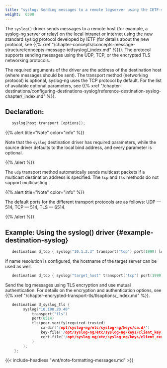 ```yaml
---
title: "syslog: Sending messages to a remote logserver using the IETF-syslog protocol"
weight:  6500
---
```

<!-- DISCLAIMER: This file is based on the syslog-ng Open Source Edition documentation https://github.com/balabit/syslog-ng-ose-guides/commit/2f4a52ee61d1ea9ad27cb4f3168b95408fddfdf2 and is used under the terms of The syslog-ng Open Source Edition Documentation License. The file has been modified by Axoflow. -->

The `syslog()` driver sends messages to a remote host (for example, a syslog-ng server or relay) on the local intranet or internet using the new standard syslog protocol developed by IETF (for details about the new protocol, see {{% xref "/chapter-concepts/concepts-message-structure/concepts-message-ietfsyslog/_index.md" %}}). The protocol supports sending messages using the UDP, TCP, or the encrypted TLS networking protocols.

The required arguments of the driver are the address of the destination host (where messages should be sent). The transport method (networking protocol) is optional, syslog-ng uses the TCP protocol by default. For the list of available optional parameters, see {{% xref "/chapter-destinations/configuring-destinations-syslog/reference-destination-syslog-chapter/_index.md" %}}.


## Declaration:

```c
   syslog(host transport [options]);
```


{{% alert title="Note" color="info" %}}

Note that the `syslog` destination driver has required parameters, while the source driver defaults to the local bind address, and every parameter is optional.

{{% /alert %}}

The `udp` transport method automatically sends multicast packets if a multicast destination address is specified. The `tcp` and `tls` methods do not support multicasting.

{{% alert title="Note" color="info" %}}

The default ports for the different transport protocols are as follows: UDP — 514, TCP — 514, TLS — 6514.

{{% /alert %}}


## Example: Using the syslog() driver {#example-destination-syslog}

```c
   destination d_tcp { syslog("10.1.2.3" transport("tcp") port(1999) localport(999)); };
```

If name resolution is configured, the hostname of the target server can be used as well.

```c
   destination d_tcp { syslog("target_host" transport("tcp") port(1999) localport(999)); };
```

Send the log messages using TLS encryption and use mutual authentication. For details on the encryption and authentication options, see {{% xref "/chapter-encrypted-transport-tls/tlsoptions/_index.md" %}}.

```c
   destination d_syslog_tls {
        syslog("10.100.20.40"
            transport("tls")
            port(6514)
            tls(peer-verify(required-trusted)
                ca-dir('/opt/syslog-ng/etc/syslog-ng/keys/ca.d/')
                key-file('/opt/syslog-ng/etc/syslog-ng/keys/client_key.pem')
                cert-file('/opt/syslog-ng/etc/syslog-ng/keys/client_certificate.pem')
            )
        );
    };
```


{{< include-headless "wnt/note-formatting-messages.md" >}}
